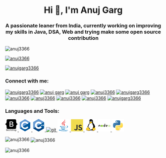 <h1 align="center">Hi 👋, I'm Anuj Garg</h1>
<h3 align="center">A passionate leaner from India, currently working on improving my skills in Java, DSA, Web and trying make some open source contribution</h3>

<p align="left"> <img src="https://komarev.com/ghpvc/?username=anuj3366&label=Profile%20views&color=0e75b6&style=flat" alt="anuj3366" /> </p>

<p align="left"> <a href="https://github.com/ryo-ma/github-profile-trophy"><img src="https://github-profile-trophy.vercel.app/?username=anuj3366" alt="anuj3366" /></a> </p>

<p align="left"> <a href="https://twitter.com/anujgarg3366" target="blank"><img src="https://img.shields.io/twitter/follow/anujgarg3366?logo=twitter&style=for-the-badge" alt="anujgarg3366" /></a> </p>

<h3 align="left">Connect with me:</h3>
<p align="left">
<a href="https://twitter.com/anujgarg3366" target="blank"><img align="center" src="https://raw.githubusercontent.com/rahuldkjain/github-profile-readme-generator/master/src/images/icons/Social/twitter.svg" alt="anujgarg3366" height="30" width="40" /></a>
<a href="https://www.linkedin.com/in/anujgarg3366/" target="blank"><img align="center" src="https://raw.githubusercontent.com/rahuldkjain/github-profile-readme-generator/master/src/images/icons/Social/linked-in-alt.svg" alt="anuj garg" height="30" width="40" /></a>
<a href="https://stackoverflow.com/users/anuj garg" target="blank"><img align="center" src="https://raw.githubusercontent.com/rahuldkjain/github-profile-readme-generator/master/src/images/icons/Social/stack-overflow.svg" alt="anuj garg" height="30" width="40" /></a>
<a href="https://fb.com/anuj3366" target="blank"><img align="center" src="https://raw.githubusercontent.com/rahuldkjain/github-profile-readme-generator/master/src/images/icons/Social/facebook.svg" alt="anuj3366" height="30" width="40" /></a>
<a href="https://instagram.com/anujgarg3366" target="blank"><img align="center" src="https://raw.githubusercontent.com/rahuldkjain/github-profile-readme-generator/master/src/images/icons/Social/instagram.svg" alt="anujgarg3366" height="30" width="40" /></a>
<a href="https://www.youtube.com/c/anuj3366" target="blank"><img align="center" src="https://raw.githubusercontent.com/rahuldkjain/github-profile-readme-generator/master/src/images/icons/Social/youtube.svg" alt="anuj3366" height="30" width="40" /></a>
<a href="https://www.codechef.com/users/anuj3366" target="blank"><img align="center" src="https://cdn.jsdelivr.net/npm/simple-icons@3.1.0/icons/codechef.svg" alt="anuj3366" height="30" width="40" /></a>
<a href="https://www.hackerrank.com/anuj3366" target="blank"><img align="center" src="https://raw.githubusercontent.com/rahuldkjain/github-profile-readme-generator/master/src/images/icons/Social/hackerrank.svg" alt="anuj3366" height="30" width="40" /></a>
<a href="https://www.leetcode.com/anuj3366" target="blank"><img align="center" src="https://raw.githubusercontent.com/rahuldkjain/github-profile-readme-generator/master/src/images/icons/Social/leet-code.svg" alt="anuj3366" height="30" width="40" /></a>
<a href="https://auth.geeksforgeeks.org/user/anujgarg3366" target="blank"><img align="center" src="https://raw.githubusercontent.com/rahuldkjain/github-profile-readme-generator/master/src/images/icons/Social/geeks-for-geeks.svg" alt="anujgarg3366" height="30" width="40" /></a>
</p>

<h3 align="left">Languages and Tools:</h3>
<p align="left"> <a href="https://getbootstrap.com" target="_blank" rel="noreferrer"> <img src="https://raw.githubusercontent.com/devicons/devicon/master/icons/bootstrap/bootstrap-plain-wordmark.svg" alt="bootstrap" width="40" height="40"/> </a> <a href="https://www.cprogramming.com/" target="_blank" rel="noreferrer"> <img src="https://raw.githubusercontent.com/devicons/devicon/master/icons/c/c-original.svg" alt="c" width="40" height="40"/> </a> <a href="https://www.w3schools.com/cpp/" target="_blank" rel="noreferrer"> <img src="https://raw.githubusercontent.com/devicons/devicon/master/icons/cplusplus/cplusplus-original.svg" alt="cplusplus" width="40" height="40"/> </a> <a href="https://git-scm.com/" target="_blank" rel="noreferrer"> <img src="https://www.vectorlogo.zone/logos/git-scm/git-scm-icon.svg" alt="git" width="40" height="40"/> </a> <a href="https://www.java.com" target="_blank" rel="noreferrer"> <img src="https://raw.githubusercontent.com/devicons/devicon/master/icons/java/java-original.svg" alt="java" width="40" height="40"/> </a> <a href="https://developer.mozilla.org/en-US/docs/Web/JavaScript" target="_blank" rel="noreferrer"> <img src="https://raw.githubusercontent.com/devicons/devicon/master/icons/javascript/javascript-original.svg" alt="javascript" width="40" height="40"/> </a> <a href="https://www.linux.org/" target="_blank" rel="noreferrer"> <img src="https://raw.githubusercontent.com/devicons/devicon/master/icons/linux/linux-original.svg" alt="linux" width="40" height="40"/> </a> <a href="https://nodejs.org" target="_blank" rel="noreferrer"> <img src="https://raw.githubusercontent.com/devicons/devicon/master/icons/nodejs/nodejs-original-wordmark.svg" alt="nodejs" width="40" height="40"/> </a> <a href="https://www.python.org" target="_blank" rel="noreferrer"> <img src="https://raw.githubusercontent.com/devicons/devicon/master/icons/python/python-original.svg" alt="python" width="40" height="40"/> </a> </p>

<p><img align="left" src="https://github-readme-stats.vercel.app/api/top-langs?username=anuj3366&show_icons=true&locale=en&layout=compact" alt="anuj3366" /></p>

<p>&nbsp;<img align="center" src="https://github-readme-stats.vercel.app/api?username=anuj3366&show_icons=true&locale=en" alt="anuj3366" /></p>

<p><img align="center" src="https://github-readme-streak-stats.herokuapp.com/?user=anuj3366&" alt="anuj3366" /></p>
